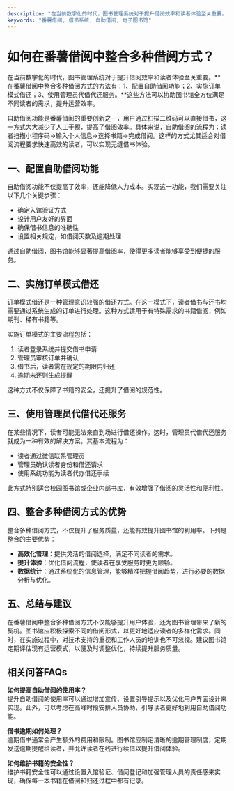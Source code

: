 ```yaml
---
description: "在当前数字化的时代，图书管理系统对于提升借阅效率和读者体验至关重要。**在番薯借阅中整合多种借阅方式的方法有：1、配置自助借阅功能；2、实施订单模式借还；3、使用管理员代借代还服务。**这些方法可以协助图书馆全方位满足不同读者的需求，提升运营效率。"
keywords: "番薯借阅, 借书系统, 自助借阅, 电子图书馆"
---
```

# 如何在番薯借阅中整合多种借阅方式？

在当前数字化的时代，图书管理系统对于提升借阅效率和读者体验至关重要。**在番薯借阅中整合多种借阅方式的方法有：1、配置自助借阅功能；2、实施订单模式借还；3、使用管理员代借代还服务。**这些方法可以协助图书馆全方位满足不同读者的需求，提升运营效率。

自助借阅功能是番薯借阅的重要创新之一，用户通过扫描二维码可以直接借书，这一方式大大减少了人工干预，提高了借阅效率。具体来说，自助借阅的流程为：读者扫描小程序码→输入个人信息→选择书籍→完成借阅。这样的方式尤其适合对借阅流程要求快速高效的读者，可以实现无缝借书体验。

## **一、配置自助借阅功能**

自助借阅功能不仅提高了效率，还能降低人力成本。实现这一功能，我们需要关注以下几个关键步骤：

- 确定入馆验证方式
- 设计用户友好的界面
- 确保借书信息的准确性
- 设置相关规定，如借阅天数及逾期处理

通过自助借阅，图书馆能够显著提高借阅率，使得更多读者能够享受到便捷的服务。

## **二、实施订单模式借还**

订单模式借还是一种管理意识较强的借还方式。在这一模式下，读者借书与还书均需要通过系统生成的订单进行处理。这种方式适用于有特殊需求的书籍借阅，例如期刊、稀有书籍等。

实施订单模式的主要流程包括：

1. 读者登录系统并提交借书申请
2. 管理员审核订单并确认
3. 借书后，读者需在规定的期限内归还
4. 逾期未还则生成提醒

这种方式不仅保障了书籍的安全，还提升了借阅的规范性。

## **三、使用管理员代借代还服务**

在某些情况下，读者可能无法亲自到场进行借还操作。这时，管理员代借代还服务就成为一种有效的解决方案。其基本流程为：

- 读者通过微信联系管理员
- 管理员确认读者身份和借还请求
- 使用系统功能为读者代办借还手续

此方式特别适合校园图书馆或企业内部书库，有效增强了借阅的灵活性和便利性。

## **四、整合多种借阅方式的优势**

整合多种借阅方式，不仅提升了服务质量，还能有效提升图书馆的利用率。下列是整合的主要优势：

- **高效化管理**：提供灵活的借阅选择，满足不同读者的需求。
- **提升体验**：优化借阅流程，使读者在享受服务时更为顺畅。
- **数据统计**：通过系统化的信息管理，能够精准把握借阅趋势，进行必要的数据分析与优化。

## **五、总结与建议**

在番薯借阅中整合多种借阅方式不仅能够提升用户体验，还为图书管理带来了新的契机。图书馆应积极探索不同的借阅形式，以更好地适应读者的多样化需求。同时，在实施过程中，对技术支持的重视和工作人员的培训也不可忽视。建议图书馆定期评估现有运营模式，以便及时调整优化，持续提升服务质量。

## 相关问答FAQs

**如何提高自助借阅的使用率？**  
提升自助借阅的使用率可以通过增加宣传、设置引导提示以及优化用户界面设计来实现。此外，可以考虑在高峰时段安排人员协助，引导读者更好地利用自助借阅功能。

**借书逾期如何处理？**  
逾期借书通常会产生额外的费用和限制。图书馆应制定清晰的逾期管理制度，定期发送逾期提醒给读者，并允许读者在线进行续借以提升借阅体验。

**如何维护书籍的安全性？**  
维护书籍安全性可以通过设置入馆验证、借阅登记和加强管理人员的责任感来实现，确保每一本书籍在借阅和归还过程中都有记录。
